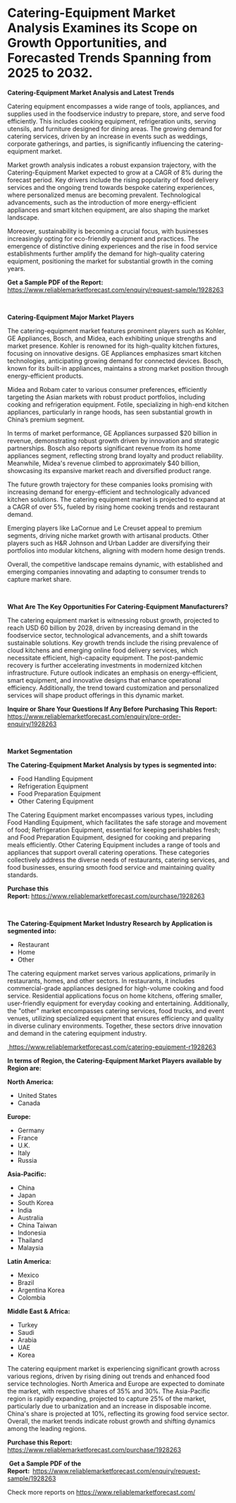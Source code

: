 <p><h1>Catering-Equipment Market Analysis Examines its Scope on Growth Opportunities, and Forecasted Trends Spanning from 2025 to 2032.</h1></p><p><strong>Catering-Equipment Market Analysis and Latest Trends</strong></p>
<p><p>Catering equipment encompasses a wide range of tools, appliances, and supplies used in the foodservice industry to prepare, store, and serve food efficiently. This includes cooking equipment, refrigeration units, serving utensils, and furniture designed for dining areas. The growing demand for catering services, driven by an increase in events such as weddings, corporate gatherings, and parties, is significantly influencing the catering-equipment market.</p><p>Market growth analysis indicates a robust expansion trajectory, with the Catering-Equipment Market expected to grow at a CAGR of 8% during the forecast period. Key drivers include the rising popularity of food delivery services and the ongoing trend towards bespoke catering experiences, where personalized menus are becoming prevalent. Technological advancements, such as the introduction of more energy-efficient appliances and smart kitchen equipment, are also shaping the market landscape.</p><p>Moreover, sustainability is becoming a crucial focus, with businesses increasingly opting for eco-friendly equipment and practices. The emergence of distinctive dining experiences and the rise in food service establishments further amplify the demand for high-quality catering equipment, positioning the market for substantial growth in the coming years.</p></p>
<p><strong>Get a Sample PDF of the Report:&nbsp;</strong> <a href="https://www.reliablemarketforecast.com/enquiry/request-sample/1928263?utm_campaign=1674&utm_medium=2&utm_source=Github&utm_content=ia&utm_term=15012025&utm_id=catering-equipment">https://www.reliablemarketforecast.com/enquiry/request-sample/1928263</a></p>
<p>&nbsp;</p>
<p><strong>Catering-Equipment Major Market Players</strong></p>
<p><p>The catering-equipment market features prominent players such as Kohler, GE Appliances, Bosch, and Midea, each exhibiting unique strengths and market presence. Kohler is renowned for its high-quality kitchen fixtures, focusing on innovative designs. GE Appliances emphasizes smart kitchen technologies, anticipating growing demand for connected devices. Bosch, known for its built-in appliances, maintains a strong market position through energy-efficient products.</p><p>Midea and Robam cater to various consumer preferences, efficiently targeting the Asian markets with robust product portfolios, including cooking and refrigeration equipment. Fotile, specializing in high-end kitchen appliances, particularly in range hoods, has seen substantial growth in China’s premium segment.</p><p>In terms of market performance, GE Appliances surpassed $20 billion in revenue, demonstrating robust growth driven by innovation and strategic partnerships. Bosch also reports significant revenue from its home appliances segment, reflecting strong brand loyalty and product reliability. Meanwhile, Midea's revenue climbed to approximately $40 billion, showcasing its expansive market reach and diversified product range.</p><p>The future growth trajectory for these companies looks promising with increasing demand for energy-efficient and technologically advanced kitchen solutions. The catering equipment market is projected to expand at a CAGR of over 5%, fueled by rising home cooking trends and restaurant demand.</p><p>Emerging players like LaCornue and Le Creuset appeal to premium segments, driving niche market growth with artisanal products. Other players such as H&R Johnson and Urban Ladder are diversifying their portfolios into modular kitchens, aligning with modern home design trends.</p><p>Overall, the competitive landscape remains dynamic, with established and emerging companies innovating and adapting to consumer trends to capture market share.</p></p>
<p>&nbsp;</p>
<p><strong>What Are The Key Opportunities For Catering-Equipment Manufacturers?</strong></p>
<p><p>The catering equipment market is witnessing robust growth, projected to reach USD 60 billion by 2028, driven by increasing demand in the foodservice sector, technological advancements, and a shift towards sustainable solutions. Key growth trends include the rising prevalence of cloud kitchens and emerging online food delivery services, which necessitate efficient, high-capacity equipment. The post-pandemic recovery is further accelerating investments in modernized kitchen infrastructure. Future outlook indicates an emphasis on energy-efficient, smart equipment, and innovative designs that enhance operational efficiency. Additionally, the trend toward customization and personalized services will shape product offerings in this dynamic market.</p></p>
<p><strong>Inquire or Share Your Questions If Any Before Purchasing This Report:</strong> <a href="https://www.reliablemarketforecast.com/enquiry/pre-order-enquiry/1928263?utm_campaign=1674&utm_medium=2&utm_source=Github&utm_content=ia&utm_term=15012025&utm_id=catering-equipment">https://www.reliablemarketforecast.com/enquiry/pre-order-enquiry/1928263</a></p>
<p>&nbsp;</p>
<p><strong>Market Segmentation</strong></p>
<p><strong>The Catering-Equipment Market Analysis by types is segmented into:</strong></p>
<p><ul><li>Food Handling Equipment</li><li>Refrigeration Equipment</li><li>Food Preparation Equipment</li><li>Other Catering Equipment</li></ul></p>
<p><p>The Catering Equipment market encompasses various types, including Food Handling Equipment, which facilitates the safe storage and movement of food; Refrigeration Equipment, essential for keeping perishables fresh; and Food Preparation Equipment, designed for cooking and preparing meals efficiently. Other Catering Equipment includes a range of tools and appliances that support overall catering operations. These categories collectively address the diverse needs of restaurants, catering services, and food businesses, ensuring smooth food service and maintaining quality standards.</p></p>
<p><strong>Purchase this Report:&nbsp;</strong><a href="https://www.reliablemarketforecast.com/purchase/1928263?utm_campaign=1674&utm_medium=2&utm_source=Github&utm_content=ia&utm_term=15012025&utm_id=catering-equipment">https://www.reliablemarketforecast.com/purchase/1928263</a></p>
<p>&nbsp;</p>
<p><strong>The Catering-Equipment Market Industry Research by Application is segmented into:</strong></p>
<p><ul><li>Restaurant</li><li>Home</li><li>Other</li></ul></p>
<p><p>The catering equipment market serves various applications, primarily in restaurants, homes, and other sectors. In restaurants, it includes commercial-grade appliances designed for high-volume cooking and food service. Residential applications focus on home kitchens, offering smaller, user-friendly equipment for everyday cooking and entertaining. Additionally, the "other" market encompasses catering services, food trucks, and event venues, utilizing specialized equipment that ensures efficiency and quality in diverse culinary environments. Together, these sectors drive innovation and demand in the catering equipment industry.</p></p>
<p><a href="https://www.reliablemarketforecast.com/catering-equipment-r1928263?utm_campaign=1674&utm_medium=2&utm_source=Github&utm_content=ia&utm_term=15012025&utm_id=catering-equipment">&nbsp;https://www.reliablemarketforecast.com/catering-equipment-r1928263</a></p>
<p><strong>In terms of Region, the Catering-Equipment Market Players available by Region are:</strong></p>
<p>
    <p> <strong> North America: </strong>
        <ul>
            <li>United States</li>
            <li>Canada</li>
        </ul>
        </p> 
    <p> <strong> Europe: </strong>
        <ul>
            <li>Germany</li>
            <li>France</li>
            <li>U.K.</li>
            <li>Italy</li>
            <li>Russia</li>
        </ul>
        </p> 
    <p> <strong> Asia-Pacific: </strong>
        <ul>
            <li>China</li>
            <li>Japan</li>
            <li>South Korea</li>
            <li>India</li>
            <li>Australia</li>
            <li>China Taiwan</li>
            <li>Indonesia</li>
            <li>Thailand</li>
            <li>Malaysia</li>
        </ul>
        </p> 
    <p> <strong> Latin America: </strong>
        <ul>
            <li>Mexico</li>
            <li>Brazil</li>
            <li>Argentina Korea</li>
            <li>Colombia</li>
        </ul>
        </p> 
    <p> <strong> Middle East & Africa: </strong>
        <ul>
            <li>Turkey</li>
            <li>Saudi</li>
            <li>Arabia</li>
            <li>UAE</li>
            <li>Korea</li>
        </ul>
    </p>
    </p>
<p><p>The catering equipment market is experiencing significant growth across various regions, driven by rising dining out trends and enhanced food service technologies. North America and Europe are expected to dominate the market, with respective shares of 35% and 30%. The Asia-Pacific region is rapidly expanding, projected to capture 25% of the market, particularly due to urbanization and an increase in disposable income. China's share is projected at 10%, reflecting its growing food service sector. Overall, the market trends indicate robust growth and shifting dynamics among the leading regions.</p></p>
<p><strong>Purchase this Report: </strong><a href="https://www.reliablemarketforecast.com/purchase/1928263?utm_campaign=1674&utm_medium=2&utm_source=Github&utm_content=ia&utm_term=15012025&utm_id=catering-equipment">https://www.reliablemarketforecast.com/purchase/1928263</a></p>
<p>&nbsp;<strong>Get a Sample PDF of the Report:&nbsp;&nbsp;</strong><a href="https://www.reliablemarketforecast.com/enquiry/request-sample/1928263?utm_campaign=1674&utm_medium=2&utm_source=Github&utm_content=ia&utm_term=15012025&utm_id=catering-equipment">https://www.reliablemarketforecast.com/enquiry/request-sample/1928263</a></p>
<p><strong></strong></p>
<p>Check more reports on <a href="https://www.reliablemarketforecast.com/?utm_campaign=1674&utm_medium=2&utm_source=Github&utm_content=ia&utm_term=15012025&utm_id=catering-equipment">https://www.reliablemarketforecast.com/</a></p>